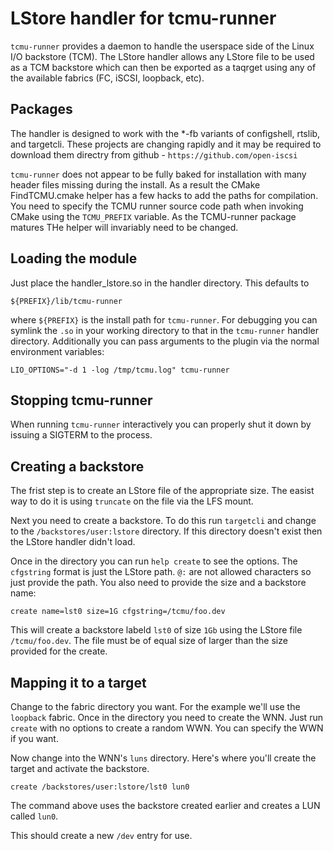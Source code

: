 # LStore handler for tcmu-runner
`tcmu-runner` provides a daemon to handle the userspace side of the Linux I/O backstore (TCM).  The LStore
handler allows any LStore file to be used as a TCM backstore which can then be exported as a taqrget using
any of the available fabrics (FC, iSCSI, loopback, etc).

## Packages
The handler is designed to work with the *-fb variants of configshell, rtslib, and targetcli. These projects
are changing rapidly and it may be required to download them directry from github - `https://github.com/open-iscsi`

`tcmu-runner` does not appear to be fully baked for installation with many header files missing during the install.
As a result the CMake FindTCMU.cmake helper has a few hacks to add the paths for compilation.  You need to specify the
TCMU runner source code path when invoking CMake using the `TCMU_PREFIX` variable. As the TCMU-runner package matures
THe helper will invariably need to be changed.

## Loading the module
Just place the handler_lstore.so in the handler directory.  This defaults to

```
${PREFIX}/lib/tcmu-runner
```

where `${PREFIX}` is the install path for `tcmu-runner`. For debugging you can symlink the `.so` in your working
directory to that in the `tcmu-runner` handler directory.  Additionally you can pass arguments to the plugin via 
the normal environment variables:

```
LIO_OPTIONS="-d 1 -log /tmp/tcmu.log" tcmu-runner
```
## Stopping tcmu-runner
When running `tcmu-runner` interactively you can properly shut it down by issuing a SIGTERM to the process.

## Creating a backstore
The frist step is to create an LStore file of the appropriate size.  The easist way to do it is using `truncate`
on the file via the LFS mount.

Next you need to create a backstore.  To do this run `targetcli` and change to the `/backstores/user:lstore` directory.
If this directory doesn't exist then the LStore handler didn't load.

Once in the directory you can run `help create` to see the options.  The `cfgstring` format is just the LStore path.
`@:` are not allowed characters so just provide the path.  You also need to provide the size and a backstore name:

```
create name=lst0 size=1G cfgstring=/tcmu/foo.dev
```

This will create a backstore labeld `lst0` of size `1Gb` using the LStore file `/tcmu/foo.dev`.  The file must be 
of equal size of larger than the size provided for the create.

## Mapping it to a target
Change to the fabric directory you want. For the example we'll use the `loopback` fabric.  Once in the directory
you need to create the WNN.  Just run `create` with no options to create a random WWN.  You can specify the WWN
if you want.

Now change into the WNN's `luns` directory.  Here's where you'll create the target and activate the backstore.

```
create /backstores/user:lstore/lst0 lun0
```

The command above uses the backstore created earlier and creates a LUN called `lun0`.

This should create a new `/dev` entry for use.

